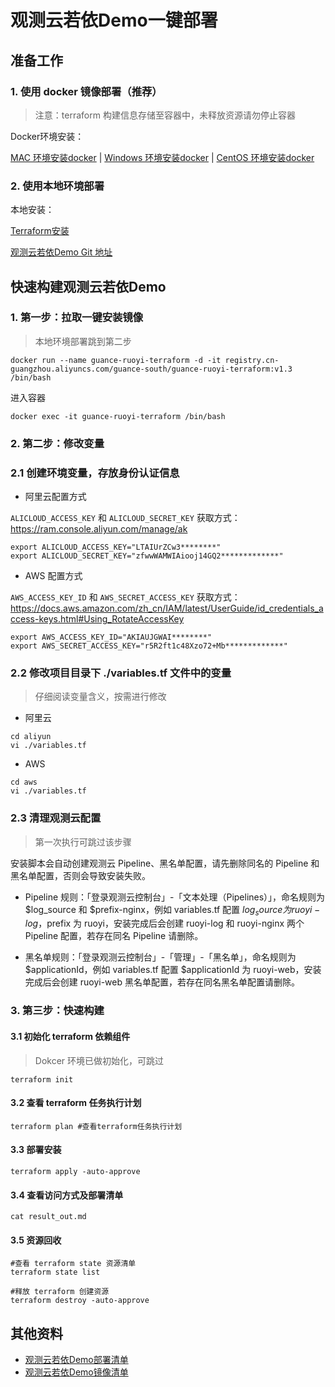 # 观测云若依Demo一键部署

## 准备工作

### 1. 使用 docker 镜像部署（推荐）
> 注意：terraform 构建信息存储至容器中，未释放资源请勿停止容器

Docker环境安装：

[MAC 环境安装docker](https://www.runoob.com/docker/macos-docker-install.html) | [Windows 环境安装docker](https://www.runoob.com/docker/windows-docker-install.html) | [CentOS 环境安装docker](https://www.runoob.com/docker/centos-docker-install.html)

### 2. 使用本地环境部署
本地安装：

[Terraform安装](https://www.terraform.io/downloads.html) 

[观测云若依Demo Git 地址](https://github.com/Harlonxl/Guance-Ruoyi-Terraform)


## 快速构建观测云若依Demo
### 1. 第一步：拉取一键安装镜像
> 本地环境部署跳到第二步
```shell
docker run --name guance-ruoyi-terraform -d -it registry.cn-guangzhou.aliyuncs.com/guance-south/guance-ruoyi-terraform:v1.3 /bin/bash
```
进入容器
```shell
docker exec -it guance-ruoyi-terraform /bin/bash
```

### 2. 第二步：修改变量
### 2.1 创建环境变量，存放身份认证信息
- 阿里云配置方式

`ALICLOUD_ACCESS_KEY` 和 `ALICLOUD_SECRET_KEY` 获取方式：https://ram.console.aliyun.com/manage/ak
```shell
export ALICLOUD_ACCESS_KEY="LTAIUrZCw3********"
export ALICLOUD_SECRET_KEY="zfwwWAMWIAiooj14GQ2*************"
```

- AWS 配置方式

`AWS_ACCESS_KEY_ID` 和 `AWS_SECRET_ACCESS_KEY` 获取方式：https://docs.aws.amazon.com/zh_cn/IAM/latest/UserGuide/id_credentials_access-keys.html#Using_RotateAccessKey

```shell
export AWS_ACCESS_KEY_ID="AKIAUJGWAI********"
export AWS_SECRET_ACCESS_KEY="r5R2ft1c48Xzo72+Mb*************"
```

### 2.2 修改项目目录下 ./variables.tf 文件中的变量
> 仔细阅读变量含义，按需进行修改

- 阿里云
```shell
cd aliyun
vi ./variables.tf
```

- AWS
```shell
cd aws
vi ./variables.tf
```

### 2.3 清理观测云配置

> 第一次执行可跳过该步骤

安装脚本会自动创建观测云 Pipeline、黑名单配置，请先删除同名的 Pipeline 和黑名单配置，否则会导致安装失败。

- Pipeline 规则：「登录观测云控制台」-「文本处理（Pipelines）」，命名规则为 $log_source 和 $prefix-nginx，例如 variables.tf 配置 $log_source 为 ruoyi-log，$prefix 为 ruoyi，安装完成后会创建 ruoyi-log 和 ruoyi-nginx 两个 Pipeline 配置，若存在同名 Pipeline 请删除。


- 黑名单规则：「登录观测云控制台」-「管理」-「黑名单」，命名规则为 $applicationId，例如 variables.tf 配置 $applicationId 为 ruoyi-web，安装完成后会创建 ruoyi-web 黑名单配置，若存在同名黑名单配置请删除。

### 3. 第三步：快速构建
#### 3.1 初始化 terraform 依赖组件
> Dokcer 环境已做初始化，可跳过
```shell
terraform init
```

#### 3.2 查看 terraform 任务执行计划
```shell
terraform plan #查看terraform任务执行计划
```

#### 3.3 部署安装
```shell
terraform apply -auto-approve 
```

#### 3.4 查看访问方式及部署清单
```shell
cat result_out.md 
```

#### 3.5 资源回收

```shell
#查看 terraform state 资源清单
terraform state list 
```

```shell
#释放 terraform 创建资源
terraform destroy -auto-approve 
```

## 其他资料
- [观测云若依Demo部署清单](https://github.com/Harlonxl/Observability/tree/master/ruoyi-terraform-deploy)
- [观测云若依Demo镜像清单](https://github.com/Harlonxl/Observability/tree/master/ruoyi-terraform-image)